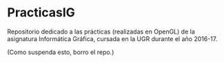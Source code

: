 # PracticasIG
Repositorio dedicado a las prácticas (realizadas en OpenGL) de la asignatura Informática Gráfica, cursada en la UGR durante el año 2016-17.

(Como suspenda esto, borro el repo.)
